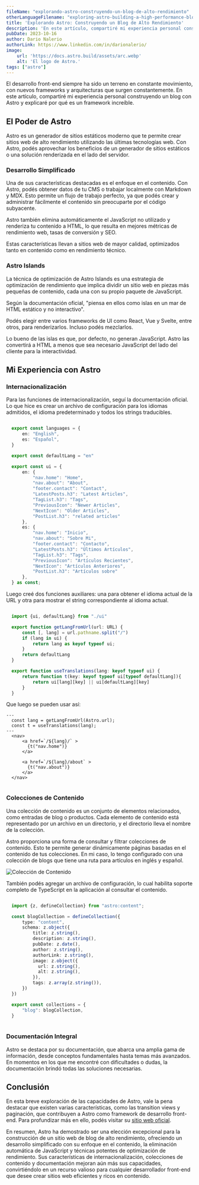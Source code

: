 ```yaml
---
fileName: "explorando-astro-construyendo-un-blog-de-alto-rendimiento"
otherLanguageFilename: "exploring-astro-building-a-high-performance-blog-website"
title: 'Explorando Astro: Construyendo un Blog de Alto Rendimiento'
description: 'En este artículo, compartiré mi experiencia personal construyendo un blog con Astro y explicaré por qué es un framework increíble.'
pubDate: 2023-10-16
author: Dario Nalerio
authorLink: https://www.linkedin.com/in/darionalerio/
image:
    url: 'https://docs.astro.build/assets/arc.webp'
    alt: 'El logo de Astro.'
tags: ["astro"]
---
```


El desarrollo front-end siempre ha sido un terreno en constante movimiento, con nuevos frameworks y arquitecturas que surgen constantemente. En este artículo, compartiré mi experiencia personal construyendo un blog con Astro y explicaré por qué es un framework increíble.


## El Poder de Astro

Astro es un generador de sitios estáticos moderno que te permite crear sitios web de alto rendimiento utilizando las últimas tecnologías web. Con Astro, podés aprovechar los beneficios de un generador de sitios estáticos o una solución renderizada en el lado del servidor.

### Desarrollo Simplificado

Una de sus características destacadas es el enfoque en el contenido. Con Astro, podés obtener datos de tu CMS o trabajar localmente con Markdown y MDX. Esto permite un flujo de trabajo perfecto, ya que podés crear y administrar fácilmente el contenido sin preocuparte por el código subyacente.

Astro también elimina automáticamente el JavaScript no utilizado y renderiza tu contenido a HTML, lo que resulta en mejores métricas de rendimiento web, tasas de conversión y SEO.

Estas características llevan a sitios web de mayor calidad, optimizados tanto en contenido como en rendimiento técnico.

### Astro Islands

La técnica de optimización de Astro Islands es una estrategia de optimización de rendimiento que implica dividir un sitio web en piezas más pequeñas de contenido, cada una con su propio paquete de JavaScript.

Según la documentación oficial, "piensa en ellos como islas en un mar de HTML estático y no interactivo".

Podés elegir entre varios frameworks de UI como React, Vue y Svelte, entre otros, para renderizarlos. Incluso podés mezclarlos.

Lo bueno de las islas es que, por defecto, no generan JavaScript. Astro las convertirá a HTML a menos que sea necesario JavaScript del lado del cliente para la interactividad.

## Mi Experiencia con Astro

### Internacionalización

Para las funciones de internacionalización, seguí la documentación oficial. Lo que hice es crear un archivo de configuración para los idiomas admitidos, el idioma predeterminado y todos los strings traducibles.

````typescript

  export const languages = {
      en: "English",
      es: "Español",
  }

  export const defaultLang = "en"

  export const ui = {
      en: {
          "nav.home": "Home",
          "nav.about": "About",
          "footer.contact": "Contact",
          "LatestPosts.h3": "Latest Articles",
          "TagList.h3": "Tags",
          "PreviousIcon": "Newer Articles",
          "NextIcon": "Older Articles",
          "PostList.h3": "related articles"
      },
      es: {
          "nav.home": "Inicio",
          "nav.about": "Sobre Mi",
          "footer.contact": "Contacto",
          "LatestPosts.h3": "Últimos Artículos",
          "TagList.h3": "Tags",
          "PreviousIcon": "Artículos Recientes",
          "NextIcon": "Artículos Anteriores",
          "PostList.h3": "Artículos sobre"
      },
  } as const;


````

Luego creé dos funciones auxiliares: una para obtener el idioma actual de la URL y otra para mostrar el string correspondiente al idioma actual.

````typescript

  import {ui, defaultLang} from "./ui"

  export function getLangFromUrl(url: URL) {
      const [, lang] = url.pathname.split("/")
      if (lang in ui) {
          return lang as keyof typeof ui;
      }
      return defaultLang
  }

  export function useTranslations(lang: keyof typeof ui) {
      return function t(key: keyof typeof ui[typeof defaultLang]){
          return ui[lang][key] || ui[defaultLang][key]
      }
  }


````

Que luego se pueden usar así:

````astro
---
  const lang = getLangFromUrl(Astro.url);
  const t = useTranslations(lang);
---
  <nav>
      <a href=`/${lang}/` >
        {t("nav.home")}
      </a>
      
      <a href=`/${lang}/about` >
        {t("nav.about")}
      </a>
  </nav>


````

### Colecciones de Contenido

Una colección de contenido es un conjunto de elementos relacionados, como entradas de blog o productos. Cada elemento de contenido está representado por un archivo en un directorio, y el directorio lleva el nombre de la colección.

Astro proporciona una forma de consultar y filtrar colecciones de contenido. Esto te permite generar dinámicamente páginas basadas en el contenido de tus colecciones. En mi caso, lo tengo configurado con una colección de blogs que tiene una ruta para artículos en inglés y español.

![Colección de Contenido](https://res.cloudinary.com/dhkyj5k4o/image/upload/v1697247614/astro-blog-page/making-a-blog/content-collections_nykqfv.webp)

También podés agregar un archivo de configuración, lo cual habilita soporte completo de TypeScript en la aplicación al consultar el contenido.

````typescript

  import {z, defineCollection} from "astro:content";

  const blogCollection = defineCollection({
      type: "content",
      schema: z.object({
          title: z.string(),
          description: z.string(),
          pubDate: z.date(),
          author: z.string(),
          authorLink: z.string(),
          image: z.object({
            url: z.string(),
            alt: z.string(),
          }),
          tags: z.array(z.string()),
      })
  })

  export const collections = {
      "blog": blogCollection,
  }
  
````

### Documentación Integral

Astro se destaca por su documentación, que abarca una amplia gama de información, desde conceptos fundamentales hasta temas más avanzados. En momentos en los que me encontré con dificultades o dudas, la documentación brindó todas las soluciones necesarias.

## Conclusión

En esta breve exploración de las capacidades de Astro, vale la pena destacar que existen varias características, como las transition views y paginación, que contribuyen a Astro como framework de desarrollo front-end. Para profundizar más en ello, podés visitar su [sitio web oficial](https://astro.build).

En resumen, Astro ha demostrado ser una elección excepcional para la construcción de un sitio web de blog de alto rendimiento, ofreciendo un desarrollo simplificado con su enfoque en el contenido, la eliminación automática de JavaScript y técnicas potentes de optimización de rendimiento. Sus características de internacionalización, colecciones de contenido y documentación mejoran aún más sus capacidades, convirtiéndolo en un recurso valioso para cualquier desarrollador front-end que desee crear sitios web eficientes y ricos en contenido.